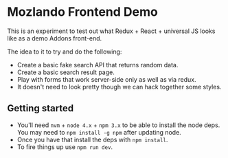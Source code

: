 # Mozlando Frontend Demo

This is an experiment to test out what Redux + React + universal JS looks
like as a demo Addons front-end.

The idea to it to try and do the following:

* Create a basic fake search API that returns random data.
* Create a basic search result page.
* Play with forms that work server-side only as well as via redux.
* It doesn't need to look pretty though we can hack together some styles.

## Getting started

* You'll need `nvm` + `node 4.x` + `npm 3.x` to be able to install the node
  deps. You may need to `npm install -g npm` after updating node.
* Once you have that install the deps with `npm install`.
* To fire things up use `npm run dev`.



